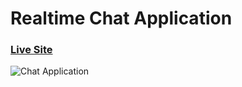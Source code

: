 # Realtime Chat Application

### [Live Site](https://real-estate-olive.vercel.app)

![Chat Application](https://cdn.sanity.io/images/7m1xime7/production/4ac2acabc39f37c71c1d6b7217bb9e6a92becafa-1280x800.png)